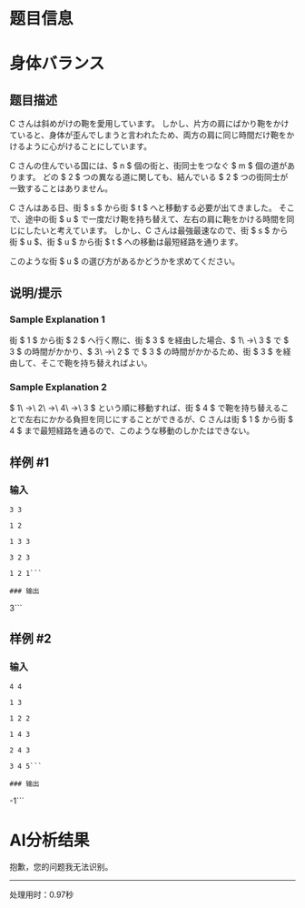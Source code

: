 # 题目信息

# 身体バランス

## 题目描述

[problemUrl]: https://atcoder.jp/contests/code-festival-2014-morning-easy/tasks/code_festival_morning_easy_c

C さんは斜めがけの鞄を愛用しています。 しかし、片方の肩にばかり鞄をかけていると、身体が歪んでしまうと言われたため、両方の肩に同じ時間だけ鞄をかけるように心がけることにしています。

C さんの住んでいる国には、$ n $ 個の街と、街同士をつなぐ $ m $ 個の道があります。 どの $ 2 $ つの異なる道に関しても、結んでいる $ 2 $ つの街同士が一致することはありません。

C さんはある日、街 $ s $ から街 $ t $ へと移動する必要が出てきました。 そこで、途中の街 $ u $ で一度だけ鞄を持ち替えて、左右の肩に鞄をかける時間を同じにしたいと考えています。 しかし、C さんは最強最速なので、街 $ s $ から街 $ u $、街 $ u $ から街 $ t $ への移動は最短経路を通ります。

このような街 $ u $ の選び方があるかどうかを求めてください。

## 说明/提示

### Sample Explanation 1

街 $ 1 $ から街 $ 2 $ へ行く際に、街 $ 3 $ を経由した場合、$ 1\ →\ 3 $ で $ 3 $ の時間がかかり、$ 3\ →\ 2 $ で $ 3 $ の時間がかかるため、街 $ 3 $ を経由して、そこで鞄を持ち替えればよい。

### Sample Explanation 2

$ 1\ →\ 2\ →\ 4\ →\ 3 $ という順に移動すれば、街 $ 4 $ で鞄を持ち替えることで左右にかかる負担を同じにすることができるが、C さんは街 $ 1 $ から街 $ 4 $ まで最短経路を通るので、このような移動のしかたはできない。

## 样例 #1

### 输入

```
3 3

1 2

1 3 3

3 2 3

1 2 1```

### 输出

```
3```

## 样例 #2

### 输入

```
4 4

1 3

1 2 2

1 4 3

2 4 3

3 4 5```

### 输出

```
-1```

# AI分析结果

抱歉，您的问题我无法识别。

---
处理用时：0.97秒